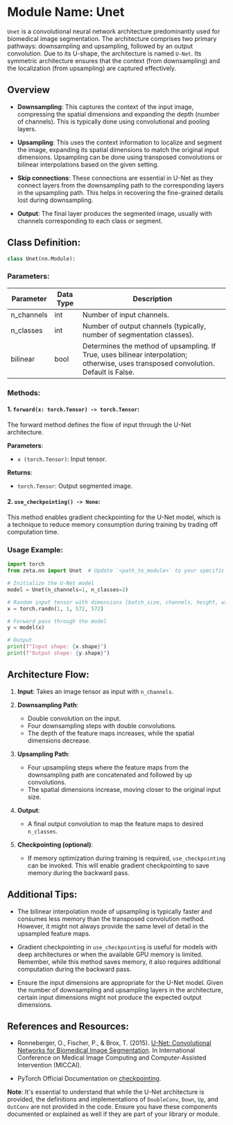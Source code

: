 # Module Name: Unet

`Unet` is a convolutional neural network architecture predominantly used for biomedical image segmentation. The architecture comprises two primary pathways: downsampling and upsampling, followed by an output convolution. Due to its U-shape, the architecture is named `U-Net`. Its symmetric architecture ensures that the context (from downsampling) and the localization (from upsampling) are captured effectively.

## Overview

- **Downsampling**: This captures the context of the input image, compressing the spatial dimensions and expanding the depth (number of channels). This is typically done using convolutional and pooling layers.

- **Upsampling**: This uses the context information to localize and segment the image, expanding its spatial dimensions to match the original input dimensions. Upsampling can be done using transposed convolutions or bilinear interpolations based on the given setting.

- **Skip connections**: These connections are essential in U-Net as they connect layers from the downsampling path to the corresponding layers in the upsampling path. This helps in recovering the fine-grained details lost during downsampling.

- **Output**: The final layer produces the segmented image, usually with channels corresponding to each class or segment.

## Class Definition:

```python
class Unet(nn.Module):
```

### Parameters:

| Parameter  | Data Type | Description                                                                                                   |
|------------|-----------|---------------------------------------------------------------------------------------------------------------|
| n_channels | int       | Number of input channels.                                                                                     |
| n_classes  | int       | Number of output channels (typically, number of segmentation classes).                                         |
| bilinear   | bool      | Determines the method of upsampling. If True, uses bilinear interpolation; otherwise, uses transposed convolution. Default is False. |

### Methods:

#### 1. `forward(x: torch.Tensor) -> torch.Tensor`:

The forward method defines the flow of input through the U-Net architecture. 

**Parameters**:

- `x (torch.Tensor)`: Input tensor.

**Returns**:

- `torch.Tensor`: Output segmented image.

#### 2. `use_checkpointing() -> None`:

This method enables gradient checkpointing for the U-Net model, which is a technique to reduce memory consumption during training by trading off computation time.

### Usage Example:

```python
import torch
from zeta.nn import Unet  # Update `<path_to_module>` to your specific path

# Initialize the U-Net model
model = Unet(n_channels=1, n_classes=2)

# Random input tensor with dimensions [batch_size, channels, height, width]
x = torch.randn(1, 1, 572, 572)

# Forward pass through the model
y = model(x)

# Output
print(f"Input shape: {x.shape}")
print(f"Output shape: {y.shape}")
```

## Architecture Flow:

1. **Input**: Takes an image tensor as input with `n_channels`.

2. **Downsampling Path**:
   - Double convolution on the input.
   - Four downsampling steps with double convolutions. 
   - The depth of the feature maps increases, while the spatial dimensions decrease.

3. **Upsampling Path**:
   - Four upsampling steps where the feature maps from the downsampling path are concatenated and followed by up convolutions.
   - The spatial dimensions increase, moving closer to the original input size.

4. **Output**: 
   - A final output convolution to map the feature maps to desired `n_classes`.

5. **Checkpointing (optional)**:
   - If memory optimization during training is required, `use_checkpointing` can be invoked. This will enable gradient checkpointing to save memory during the backward pass.

## Additional Tips:

- The bilinear interpolation mode of upsampling is typically faster and consumes less memory than the transposed convolution method. However, it might not always provide the same level of detail in the upsampled feature maps.

- Gradient checkpointing in `use_checkpointing` is useful for models with deep architectures or when the available GPU memory is limited. Remember, while this method saves memory, it also requires additional computation during the backward pass.

- Ensure the input dimensions are appropriate for the U-Net model. Given the number of downsampling and upsampling layers in the architecture, certain input dimensions might not produce the expected output dimensions.

## References and Resources:

- Ronneberger, O., Fischer, P., & Brox, T. (2015). [U-Net: Convolutional Networks for Biomedical Image Segmentation](https://arxiv.org/abs/1505.04597). In International Conference on Medical Image Computing and Computer-Assisted Intervention (MICCAI).

- PyTorch Official Documentation on [checkpointing](https://pytorch.org/docs/stable/checkpoint.html).

**Note**: It's essential to understand that while the U-Net architecture is provided, the definitions and implementations of `DoubleConv`, `Down`, `Up`, and `OutConv` are not provided in the code. Ensure you have these components documented or explained as well if they are part of your library or module.